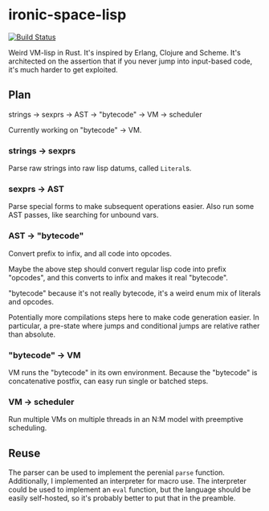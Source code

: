# ironic-space-lisp
[![Build Status](https://travis-ci.org/atamis/ironic-space-lisp.svg?branch=master)](https://travis-ci.org/atamis/ironic-space-lisp)

Weird VM-lisp in Rust. It's inspired by Erlang, Clojure and Scheme. It's
architected on the assertion that if you never jump into input-based code, it's
much harder to get exploited.

## Plan

strings &rarr; sexprs &rarr; AST &rarr; "bytecode" &rarr; VM &rarr; scheduler

Currently working on "bytecode" &rarr; VM.

### strings &rarr; sexprs

Parse raw strings into raw lisp datums, called `Literal`s.

### sexprs &rarr; AST

Parse special forms to make subsequent operations easier. Also run some AST
passes, like searching for unbound vars.

### AST &rarr; "bytecode"

Convert prefix to infix, and all code into opcodes.

Maybe the above step should convert regular lisp code into prefix "opcodes", and
this converts to infix and makes it real "bytecode".

"bytecode" because it's not really bytecode, it's a weird enum mix of literals
and opcodes.

Potentially more compilations steps here to make code generation easier. In
particular, a pre-state where jumps and conditional jumps are relative rather
than absolute.

### "bytecode" &rarr; VM

VM runs the "bytecode" in its own environment. Because the "bytecode" is
concatenative postfix, can easy run single or batched steps.

### VM &rarr; scheduler

Run multiple VMs on multiple threads in an N:M model with preemptive scheduling.


## Reuse

The parser can be used to implement the perenial `parse` function. Additionally,
I implemented an interpreter for macro use. The interpreter could be used to
implement an `eval` function, but the language should be easily self-hosted,
so it's probably better to put that in the preamble.

